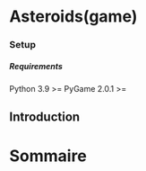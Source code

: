 # Asteroids(game)

### Setup
##### Requirements 
Python 3.9 >=
PyGame 2.0.1 >=


## Introduction 


# Sommaire



